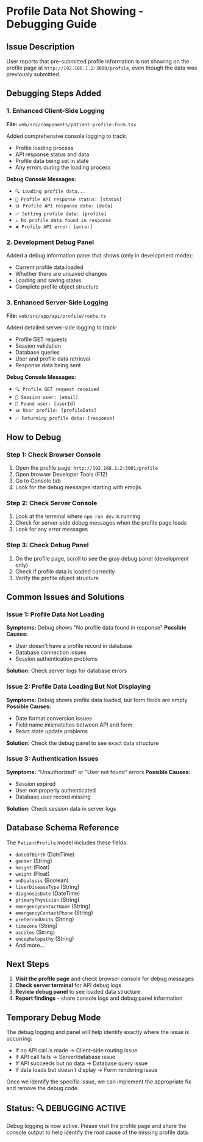 # Profile Data Not Showing - Debugging Guide

## Issue Description
User reports that pre-submitted profile information is not showing on the profile page at `http://192.168.1.2:3000/profile`, even though the data was previously submitted.

## Debugging Steps Added

### 1. Enhanced Client-Side Logging
**File:** `web/src/components/patient-profile-form.tsx`

Added comprehensive console logging to track:
- Profile loading process
- API response status and data
- Profile data being set in state
- Any errors during the loading process

**Debug Console Messages:**
- `🔍 Loading profile data...`
- `📡 Profile API response status: [status]`
- `📊 Profile API response data: [data]`
- `✅ Setting profile data: [profile]`
- `⚠️ No profile data found in response`
- `❌ Profile API error: [error]`

### 2. Development Debug Panel
Added a debug information panel that shows (only in development mode):
- Current profile data loaded
- Whether there are unsaved changes
- Loading and saving states
- Complete profile object structure

### 3. Enhanced Server-Side Logging
**File:** `web/src/app/api/profile/route.ts`

Added detailed server-side logging to track:
- Profile GET requests
- Session validation
- Database queries
- User and profile data retrieval
- Response data being sent

**Debug Console Messages:**
- `🔍 Profile GET request received`
- `👤 Session user: [email]`
- `👤 Found user: [userId]`
- `📊 User profile: [profileData]`
- `✅ Returning profile data: [response]`

## How to Debug

### Step 1: Check Browser Console
1. Open the profile page: `http://192.168.1.2:3001/profile`
2. Open browser Developer Tools (F12)
3. Go to Console tab
4. Look for the debug messages starting with emojis

### Step 2: Check Server Console
1. Look at the terminal where `npm run dev` is running
2. Check for server-side debug messages when the profile page loads
3. Look for any error messages

### Step 3: Check Debug Panel
1. On the profile page, scroll to see the gray debug panel (development only)
2. Check if profile data is loaded correctly
3. Verify the profile object structure

## Common Issues and Solutions

### Issue 1: Profile Data Not Loading
**Symptoms:** Debug shows "No profile data found in response"
**Possible Causes:**
- User doesn't have a profile record in database
- Database connection issues
- Session authentication problems

**Solution:** Check server logs for database errors

### Issue 2: Profile Data Loading But Not Displaying
**Symptoms:** Debug shows profile data loaded, but form fields are empty
**Possible Causes:**
- Date format conversion issues
- Field name mismatches between API and form
- React state update problems

**Solution:** Check the debug panel to see exact data structure

### Issue 3: Authentication Issues
**Symptoms:** "Unauthorized" or "User not found" errors
**Possible Causes:**
- Session expired
- User not properly authenticated
- Database user record missing

**Solution:** Check session data in server logs

## Database Schema Reference

The `PatientProfile` model includes these fields:
- `dateOfBirth` (DateTime)
- `gender` (String)
- `height` (Float)
- `weight` (Float)
- `onDialysis` (Boolean)
- `liverDiseaseType` (String)
- `diagnosisDate` (DateTime)
- `primaryPhysician` (String)
- `emergencyContactName` (String)
- `emergencyContactPhone` (String)
- `preferredUnits` (String)
- `timezone` (String)
- `ascites` (String)
- `encephalopathy` (String)
- And more...

## Next Steps

1. **Visit the profile page** and check browser console for debug messages
2. **Check server terminal** for API debug logs
3. **Review debug panel** to see loaded data structure
4. **Report findings** - share console logs and debug panel information

## Temporary Debug Mode

The debug logging and panel will help identify exactly where the issue is occurring:
- If no API call is made → Client-side routing issue
- If API call fails → Server/database issue  
- If API succeeds but no data → Database query issue
- If data loads but doesn't display → Form rendering issue

Once we identify the specific issue, we can implement the appropriate fix and remove the debug code.

## Status: 🔍 DEBUGGING ACTIVE

Debug logging is now active. Please visit the profile page and share the console output to help identify the root cause of the missing profile data.